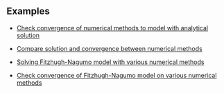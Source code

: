 ## Examples
- [Check convergence of numerical methods to model with analytical solution](https://nbviewer.jupyter.org/github/FarmHJ/numerical-solver/blob/main/examples/solver_convergence.ipynb)

- [Compare solution and convergence between numerical methods](https://nbviewer.jupyter.org/github/FarmHJ/numerical-solver/blob/main/examples/solver_convergence_comparison.ipynb)

- [Solving Fitzhugh-Nagumo model with various numerical methods](https://nbviewer.jupyter.org/github/FarmHJ/numerical-solver/blob/main/examples/fitzhugh_nagumo.ipynb)

- [Check convergence of Fitzhugh-Nagumo model on various numerical methods](https://nbviewer.jupyter.org/github/FarmHJ/numerical-solver/blob/main/examples/fhn_model_convergence.ipynb)
